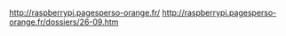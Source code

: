 http://raspberrypi.pagesperso-orange.fr/
http://raspberrypi.pagesperso-orange.fr/dossiers/26-09.htm
